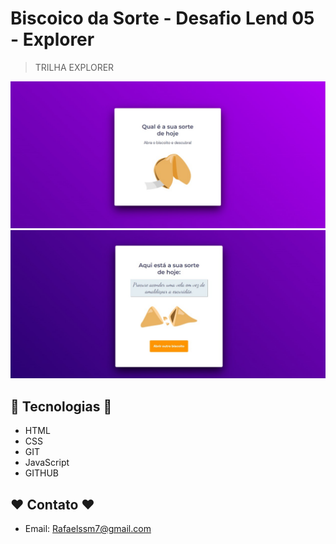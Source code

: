 # Biscoico da Sorte - Desafio Lend 05 - Explorer
> TRILHA EXPLORER

![preview](./assets/print1.jpeg)
![preview](./assets/print2.jpeg)

## 🔧 Tecnologias 🔧

- HTML
- CSS
- GIT
- JavaScript
- GITHUB

## ❤️ Contato ❤️
 
- Email: Rafaelssm7@gmail.com

